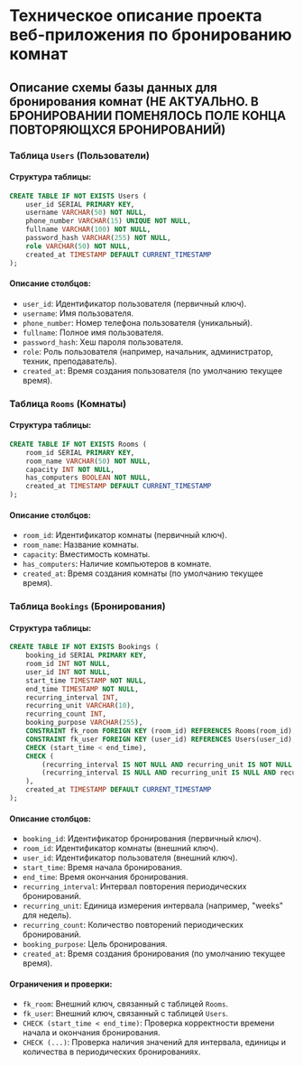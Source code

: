 # Техническое описание проекта веб-приложения по бронированию комнат

## Описание схемы базы данных для бронирования комнат (НЕ АКТУАЛЬНО. В БРОНИРОВАНИИ ПОМЕНЯЛОСЬ ПОЛЕ КОНЦА ПОВТОРЯЮЩХСЯ БРОНИРОВАНИЙ)

### Таблица `Users` (Пользователи)

#### Структура таблицы:

```sql
CREATE TABLE IF NOT EXISTS Users (
    user_id SERIAL PRIMARY KEY,
    username VARCHAR(50) NOT NULL,
    phone_number VARCHAR(15) UNIQUE NOT NULL,
    fullname VARCHAR(100) NOT NULL,
    password_hash VARCHAR(255) NOT NULL,
    role VARCHAR(50) NOT NULL,
    created_at TIMESTAMP DEFAULT CURRENT_TIMESTAMP
);
```

#### Описание столбцов:

- `user_id`: Идентификатор пользователя (первичный ключ).
- `username`: Имя пользователя.
- `phone_number`: Номер телефона пользователя (уникальный).
- `fullname`: Полное имя пользователя.
- `password_hash`: Хеш пароля пользователя.
- `role`: Роль пользователя (например, начальник, администратор, техник, преподаватель).
- `created_at`: Время создания пользователя (по умолчанию текущее время).

### Таблица `Rooms` (Комнаты)

#### Структура таблицы:

```sql
CREATE TABLE IF NOT EXISTS Rooms (
    room_id SERIAL PRIMARY KEY,
    room_name VARCHAR(50) NOT NULL,
    capacity INT NOT NULL,
    has_computers BOOLEAN NOT NULL,
    created_at TIMESTAMP DEFAULT CURRENT_TIMESTAMP
);
```

#### Описание столбцов:

- `room_id`: Идентификатор комнаты (первичный ключ).
- `room_name`: Название комнаты.
- `capacity`: Вместимость комнаты.
- `has_computers`: Наличие компьютеров в комнате.
- `created_at`: Время создания комнаты (по умолчанию текущее время).

### Таблица `Bookings` (Бронирования)

#### Структура таблицы:

```sql
CREATE TABLE IF NOT EXISTS Bookings (
    booking_id SERIAL PRIMARY KEY,
    room_id INT NOT NULL,
    user_id INT NOT NULL,
    start_time TIMESTAMP NOT NULL,
    end_time TIMESTAMP NOT NULL,
    recurring_interval INT,
    recurring_unit VARCHAR(10),
    recurring_count INT,
    booking_purpose VARCHAR(255),
    CONSTRAINT fk_room FOREIGN KEY (room_id) REFERENCES Rooms(room_id),
    CONSTRAINT fk_user FOREIGN KEY (user_id) REFERENCES Users(user_id),
    CHECK (start_time < end_time),
    CHECK (
        (recurring_interval IS NOT NULL AND recurring_unit IS NOT NULL AND recurring_count IS NOT NULL) OR
        (recurring_interval IS NULL AND recurring_unit IS NULL AND recurring_count IS NULL)
    ),
    created_at TIMESTAMP DEFAULT CURRENT_TIMESTAMP
);
```

#### Описание столбцов:

- `booking_id`: Идентификатор бронирования (первичный ключ).
- `room_id`: Идентификатор комнаты (внешний ключ).
- `user_id`: Идентификатор пользователя (внешний ключ).
- `start_time`: Время начала бронирования.
- `end_time`: Время окончания бронирования.
- `recurring_interval`: Интервал повторения периодических бронирований.
- `recurring_unit`: Единица измерения интервала (например, "weeks" для недель).
- `recurring_count`: Количество повторений периодических бронирований.
- `booking_purpose`: Цель бронирования.
- `created_at`: Время создания бронирования (по умолчанию текущее время).

#### Ограничения и проверки:

- `fk_room`: Внешний ключ, связанный с таблицей `Rooms`.
- `fk_user`: Внешний ключ, связанный с таблицей `Users`.
- `CHECK (start_time < end_time)`: Проверка корректности времени начала и окончания бронирования.
- `CHECK (...)`: Проверка наличия значений для интервала, единицы и количества в периодических бронированиях.